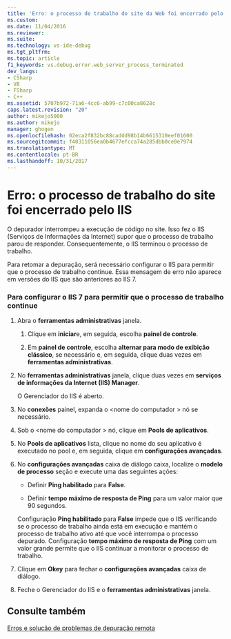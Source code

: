 ```yaml
---
title: 'Erro: o processo de trabalho do site da Web foi encerrado pelo IIS | Microsoft Docs'
ms.custom: 
ms.date: 11/04/2016
ms.reviewer: 
ms.suite: 
ms.technology: vs-ide-debug
ms.tgt_pltfrm: 
ms.topic: article
f1_keywords: vs.debug.error.web_server_process_terminated
dev_langs:
- CSharp
- VB
- FSharp
- C++
ms.assetid: 5707b972-71a6-4cc6-ab99-c7c00ca8628c
caps.latest.revision: "20"
author: mikejo5000
ms.author: mikejo
manager: ghogen
ms.openlocfilehash: 02eca2f832bc88caddd98b14b6615310eef01600
ms.sourcegitcommit: f40311056ea0b4677efcca74a285dbb0ce0e7974
ms.translationtype: MT
ms.contentlocale: pt-BR
ms.lasthandoff: 10/31/2017
---
```

# <a name="error-web-site-worker-process-has-been-terminated-by-iis"></a>Erro: o processo de trabalho do site foi encerrado pelo IIS
O depurador interrompeu a execução de código no site. Isso fez o IIS (Serviços de Informações da Internet) supor que o processo de trabalho parou de responder. Consequentemente, o IIS terminou o processo de trabalho.  
  
 Para retomar a depuração, será necessário configurar o IIS para permitir que o processo de trabalho continue. Essa mensagem de erro não aparece em versões do IIS que são anteriores ao IIS 7.  
  
### <a name="to-configure-iis-7-to-allow-the-worker-process-to-continue"></a>Para configurar o IIS 7 para permitir que o processo de trabalho continue  
  
1.  Abra o **ferramentas administrativas** janela.  
  
    1.  Clique em **iniciar**e, em seguida, escolha **painel de controle**.  
  
    2.  Em **painel de controle**, escolha **alternar para modo de exibição clássico**, se necessário e, em seguida, clique duas vezes em **ferramentas administrativas**.  
  
2.  No **ferramentas administrativas** janela, clique duas vezes em **serviços de informações da Internet (IIS) Manager**.  
  
     O Gerenciador do IIS é aberto.  
  
3.  No **conexões** painel, expanda o \<nome do computador > nó se necessário.  
  
4.  Sob o \<nome do computador > nó, clique em **Pools de aplicativos**.  
  
5.  No **Pools de aplicativos** lista, clique no nome do seu aplicativo é executado no pool e, em seguida, clique em **configurações avançadas**.  
  
6.  No **configurações avançadas** caixa de diálogo caixa, localize o **modelo de processo** seção e execute uma das seguintes ações:  
  
    -   Definir **Ping habilitado** para **False**.  
  
    -   Definir **tempo máximo de resposta de Ping** para um valor maior que 90 segundos.  
  
     Configuração **Ping habilitado** para **False** impede que o IIS verificando se o processo de trabalho ainda está em execução e mantém o processo de trabalho ativo até que você interrompa o processo depurado. Configuração **tempo máximo de resposta de Ping** com um valor grande permite que o IIS continuar a monitorar o processo de trabalho.  
  
7.  Clique em **Okey** para fechar o **configurações avançadas** caixa de diálogo.  
  
8.  Feche o Gerenciador do IIS e o **ferramentas administrativas** janela.  
  
## <a name="see-also"></a>Consulte também  
 [Erros e solução de problemas de depuração remota](../debugger/remote-debugging-errors-and-troubleshooting.md)